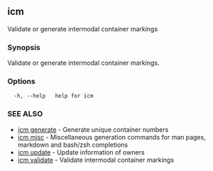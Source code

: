 ## icm

Validate or generate intermodal container markings

### Synopsis

Validate or generate intermodal container markings.

### Options

```
  -h, --help   help for icm
```

### SEE ALSO

* [icm generate](icm_generate.md)	 - Generate unique container numbers
* [icm misc](icm_misc.md)	 - Miscellaneous generation commands for man pages, markdown and bash/zsh completions
* [icm update](icm_update.md)	 - Update information of owners
* [icm validate](icm_validate.md)	 - Validate intermodal container markings

